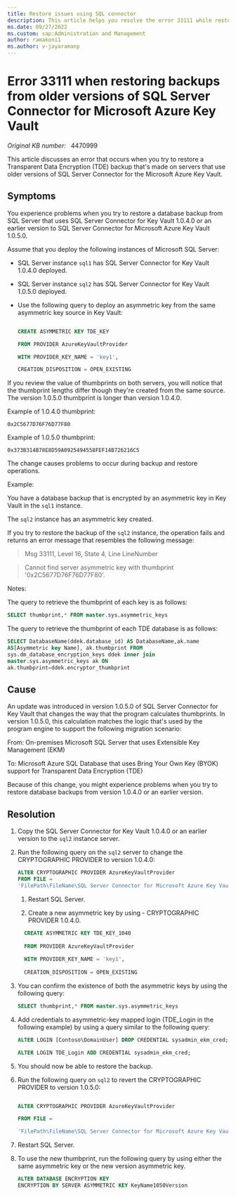 ```yaml
---
title: Restore issues using SQL connector
description: This article helps you resolve the error 33111 while restoring backups from the previous versions of SQL Server
ms.date: 09/27/2022
ms.custom: sap:Administration and Management
author: ramakoni1
ms.author: v-jayaramanp
---
```


# Error 33111 when restoring backups from older versions of SQL Server Connector for Microsoft Azure Key Vault

_Original KB number:_ &nbsp;  4470999

This article discusses an error that  occurs when you try to restore a Transparent Data Encryption (TDE) backup that's made on servers that use older versions of SQL Server Connector for the Microsoft Azure Key Vault.

## Symptoms

You experience problems when you try to restore a database backup from SQL Server that uses SQL Server Connector for Key Vault 1.0.4.0 or an earlier version to SQL Server Connector for Microsoft Azure Key Vault 1.0.5.0.

Assume that you deploy the following instances of Microsoft SQL Server:

- SQL Server instance `sql1` has SQL Server Connector for Key Vault 1.0.4.0 deployed.

- SQL Server instance `sql2` has SQL Server Connector for Key Vault 1.0.5.0 deployed.

- Use the following query to deploy an asymmetric key from the same asymmetric key source in Key Vault:

    ```sql
    
    CREATE ASYMMETRIC KEY TDE_KEY 
    
    FROM PROVIDER AzureKeyVaultProvider 
    
    WITH PROVIDER_KEY_NAME = 'key1', 
    
    CREATION_DISPOSITION = OPEN_EXISTING
    
    ```

If you review the value of thumbprints on both servers, you will notice that the thumbprint lengths differ though they're created from the same source. The version 1.0.5.0 thumbprint is longer than version 1.0.4.0.

Example of 1.0.4.0 thumbprint:

`0x2C5677D76F76D77F80`

Example of 1.0.5.0 thumbprint:

`0x373B314B78E8D59A0925494558FEF14B726216C5`

The change causes problems to occur during backup and restore operations.

Example:

You have a database backup that is encrypted by an asymmetric key in Key Vault in the `sql1` instance.

The `sql2` instance has an asymmetric key created.

If you try to restore the backup of the `sql2` instance, the operation fails and returns an error message that resembles the following message:

> Msg 33111, Level 16, State 4, Line LineNumber

> Cannot find server asymmetric key with thumbprint '0x2C5677D76F76D77F80'.

Notes:

The query to retrieve the thumbprint of each key is as follows:

```sql
SELECT thumbprint,* FROM master.sys.asymmetric_keys
```

The query to retrieve the thumbprint of each TDE database is as follows:

```sql
SELECT DatabaseName(ddek.database_id) AS DatabaseName,ak.name
AS[Asymmetric key Name], ak.thumbprint FROM
sys.dm_database_encryption_keys ddek inner join
master.sys.asymmetric_keys ak ON
ak.thumbprint=ddek.encryptor_thumbprint
```

## Cause

An update was introduced in version 1.0.5.0 of SQL Server Connector for Key Vault that changes the way that the program calculates thumbprints. In version 1.0.5.0, this calculation matches the logic that's used by the program engine to support the following migration scenario:

From: On-premises Microsoft SQL Server that uses Extensible Key Management (EKM)

To: Microsoft Azure SQL Database that uses Bring Your Own Key (BYOK) support for Transparent Data Encryption (TDE)

Because of this change, you might experience problems when you try to restore database backups from version 1.0.4.0 or an earlier version.

## Resolution

1. Copy the SQL Server Connector for Key Vault 1.0.4.0 or an earlier version to the `sql2` instance server.

1. Run the following query on the `sql2` server to change the CRYPTOGRAPHIC PROVIDER to version 1.0.4.0:

     ```sql
     ALTER CRYPTOGRAPHIC PROVIDER AzureKeyVaultProvider
     FROM FILE =
     'FilePath\FileName\SQL Server Connector for Microsoft Azure Key Vault\1.0.4.0\Microsoft.AzureKeyVaultService.EKM.dll'
    ```

   1. Restart SQL Server.

   1. Create a new asymmetric key by using - CRYPTOGRAPHIC PROVIDER 1.0.4.0.

     ```sql
       CREATE ASYMMETRIC KEY TDE_KEY_1040 
        
       FROM PROVIDER AzureKeyVaultProvider 
        
       WITH PROVIDER_KEY_NAME = 'key1', 
        
       CREATION_DISPOSITION = OPEN_EXISTING
    ```

1. You can confirm the existence of both the asymmetric keys by using the following query:

    ```sql
    SELECT thumbprint,* FROM master.sys.asymmetric_keys
    ```

1. Add credentials to asymmetric-key mapped login (TDE_Login in the following example) by using a query similar to the following query:

    ```sql
    ALTER LOGIN [Contoso\DomainUser] DROP CREDENTIAL sysadmin_ekm_cred; 
    
    ALTER LOGIN TDE_Login ADD CREDENTIAL sysadmin_ekm_cred;
    ```

1. You should now be able to restore the backup.

1. Run the following query on `sql2` to revert the CRYPTOGRAPHIC PROVIDER to version 1.0.5.0:

    ```sql
    
    ALTER CRYPTOGRAPHIC PROVIDER AzureKeyVaultProvider 
    
    FROM FILE =
    
    'FilePath\FileName\SQL Server Connector for Microsoft Azure Key Vault\1.0.5.0\Microsoft.AzureKeyVaultService.EKM.dll'
    
    ```

1. Restart SQL Server.

1. To use the new thumbprint, run the following query by using either the same asymmetric key or the new version asymmetric key.

    ```sql
    ALTER DATABASE ENCRYPTION KEY
    ENCRYPTION BY SERVER ASYMMETRIC KEY KeyName1050Version
    ```
